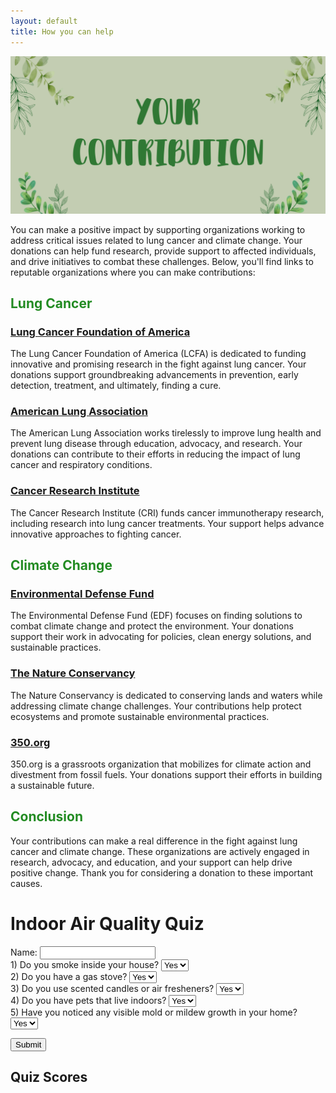```yaml
---
layout: default
title: How you can help
---
```

![Alt text](images/DONATE.png)

<!-- Introduction and title of the page -->
You can make a positive impact by supporting organizations working to address critical issues related to lung cancer and climate change. Your donations can help fund research, provide support to affected individuals, and drive initiatives to combat these challenges. Below, you'll find links to reputable organizations where you can make contributions:

<!-- Explanation of how readers can contribute to the causes of lung cancer and climate change -->

## <span style="color: #228B22"> Lung Cancer </span>

<!-- Section title related to Lung Cancer -->

### [Lung Cancer Foundation of America](https://lcfamerica.org/donate/)
<!-- Organization 1: Lung Cancer Foundation of America -->
The Lung Cancer Foundation of America (LCFA) is dedicated to funding innovative and promising research in the fight against lung cancer. Your donations support groundbreaking advancements in prevention, early detection, treatment, and ultimately, finding a cure.

### [American Lung Association](https://www.lung.org/get-involved/ways-to-give)
<!-- Organization 2: American Lung Association -->
The American Lung Association works tirelessly to improve lung health and prevent lung disease through education, advocacy, and research. Your donations can contribute to their efforts in reducing the impact of lung cancer and respiratory conditions.

### [Cancer Research Institute](https://www.cancerresearch.org/join-the-cause/donate)
<!-- Organization 3: Cancer Research Institute -->
The Cancer Research Institute (CRI) funds cancer immunotherapy research, including research into lung cancer treatments. Your support helps advance innovative approaches to fighting cancer.

## <span style="color: #228B22"> Climate Change </span>

<!-- Section title related to Climate Change -->

### [Environmental Defense Fund](https://www.edf.org/give)
<!-- Organization 4: Environmental Defense Fund -->
The Environmental Defense Fund (EDF) focuses on finding solutions to combat climate change and protect the environment. Your donations support their work in advocating for policies, clean energy solutions, and sustainable practices.

### [The Nature Conservancy](https://www.nature.org/en-us/what-we-do/our-insights/perspectives/support-our-mission/)
<!-- Organization 5: The Nature Conservancy -->
The Nature Conservancy is dedicated to conserving lands and waters while addressing climate change challenges. Your contributions help protect ecosystems and promote sustainable environmental practices.

### [350.org](https://350.org/donate/)
<!-- Organization 6: 350.org -->
350.org is a grassroots organization that mobilizes for climate action and divestment from fossil fuels. Your donations support their efforts in building a sustainable future.

## <span style="color: #228B22"> Conclusion </span>

<!-- Conclusion section -->
Your contributions can make a real difference in the fight against lung cancer and climate change. These organizations are actively engaged in research, advocacy, and education, and your support can help drive positive change. Thank you for considering a donation to these important causes.

<html>
<head>
    <title>Indoor Air Quality Quiz</title>
    <script src="https://cdn.jsdelivr.net/npm/chart.js"></script>
</head>
<body>
    <h1>Indoor Air Quality Quiz</h1>

 <div>
        <label for="userName">Name:</label>
        <input type="text" id="userName">
    </div>

 <form id="quizForm">
        <div>
            <label for="smokeIndoors">1) Do you smoke inside your house?</label>
            <select id="smokeIndoors">
                <option value="yes">Yes</option>
                <option value="no">No</option>
            </select>
        </div>

 <div>
            <label for="gasStove">2) Do you have a gas stove?</label>
            <select id="gasStove">
                <option value="yes">Yes</option>
                <option value="no">No</option>
            </select>
        </div>

 <div>
            <label for="useAirFresheners">3) Do you use scented candles or air fresheners?</label>
            <select id="useAirFresheners">
                <option value="yes">Yes</option>
                <option value="no">No</option>
            </select>
        </div>

  <div>
            <label for="indoorPets">4) Do you have pets that live indoors?</label>
            <select id="indoorPets">
                <option value="yes">Yes</option>
                <option value="no">No</option>
            </select>
        </div>

 <div>
            <label for="moldMildew">5) Have you noticed any visible mold or mildew growth in your home?</label>
            <select id="moldMildew">
                <option value="yes">Yes</option>
                <option value="no">No</option>
            </select>
        </div>

<button id="submitBtn">Submit</button>
    </form>

 <div>
        <h2>Quiz Scores</h2>
        <canvas id="chart"></canvas>
    </div>

 <script>
        const usersData = [];
        const ctx = document.getElementById("chart").getContext("2d");
        let chart;

        document.getElementById("submitBtn").addEventListener("click", () => {
            const userName = document.getElementById("userName").value;
            const score = 5 - getScore();
            usersData.push({ name: userName, score });

            if (chart) {
                chart.destroy();
            }

            chart = new Chart(ctx, {
                type: "bar",
                data: {
                    labels: usersData.map(user => user.name),
                    datasets: [{
                        label: "Quiz Score",
                        data: usersData.map(user => user.score),
                        backgroundColor: "rgba(75, 192, 192, 0.2)",
                        borderColor: "rgba(75, 192, 192, 1)",
                        borderWidth: 1
                    }]
                },
                options: {
                    scales: {
                        y: {
                            beginAtZero: true,
                            suggestedMax: 5
                        }
                    }
                }
            });
        });

        function getScore() {
            let score = 0;
            const answers = ["smokeIndoors", "gasStove", "useAirFresheners", "indoorPets", "moldMildew"];
            answers.forEach(answerId => {
                const answer = document.getElementById(answerId).value;
                if (answer === "no") {
                    score += 1;
                }
            });
            return score;
        }
    </script>
</body>
</html>
